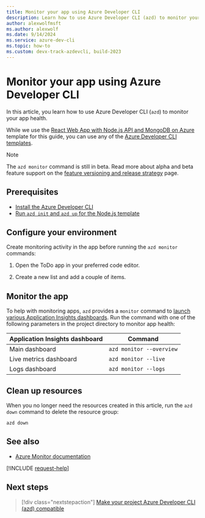 ```yaml
---
title: Monitor your app using Azure Developer CLI
description: Learn how to use Azure Developer CLI (azd) to monitor your app health.
author: alexwolfmsft
ms.author: alexwolf
ms.date: 9/14/2024
ms.service: azure-dev-cli
ms.topic: how-to
ms.custom: devx-track-azdevcli, build-2023
---
```


# Monitor your app using Azure Developer CLI

In this article, you learn how to use Azure Developer CLI (`azd`) to monitor your app health.

While we use the [React Web App with Node.js API and MongoDB on Azure](https://github.com/azure-samples/todo-nodejs-mongo) template for this guide, you can use any of the [Azure Developer CLI templates](./azd-templates.md).

> [!NOTE]
> The `azd monitor` command is still in beta. Read more about alpha and beta feature support on the [feature versioning and release strategy](/azure/developer/azure-developer-cli/feature-versioning) page.

## Prerequisites

- [Install the Azure Developer CLI](./install-azd.md)
- [Run `azd init` and `azd up` for the Node.js template](./get-started.md)

## Configure your environment

Create monitoring activity in the app before running the `azd monitor` commands:

1. Open the ToDo app in your preferred code editor.

1. Create a new list and add a couple of items.

## Monitor the app

To help with monitoring apps, `azd` provides a `monitor` command to [launch various Application Insights dashboards](/azure/azure-monitor/app/overview-dashboard). Run the command with one of the following parameters in the project directory to monitor app health:

| Application Insights dashboard | Command                  |
|--------------------------------|--------------------------|
| Main dashboard                 | `azd monitor --overview` |
| Live metrics dashboard         | `azd monitor --live`     |
| Logs dashboard                 | `azd monitor --logs`     |

## Clean up resources

When you no longer need the resources created in this article, run the `azd down` command to delete the resource group:

```azdeveloper
azd down
```

## See also

- [Azure Monitor documentation](/azure/azure-monitor/)

[!INCLUDE [request-help](includes/request-help.md)]

## Next steps

> [!div class="nextstepaction"]
> [Make your project Azure Developer CLI (azd) compatible](make-azd-compatible.md)
